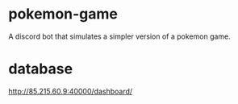 # pokemon-game

A discord bot that simulates a simpler version of a pokemon game.

# database

http://85.215.60.9:40000/dashboard/
